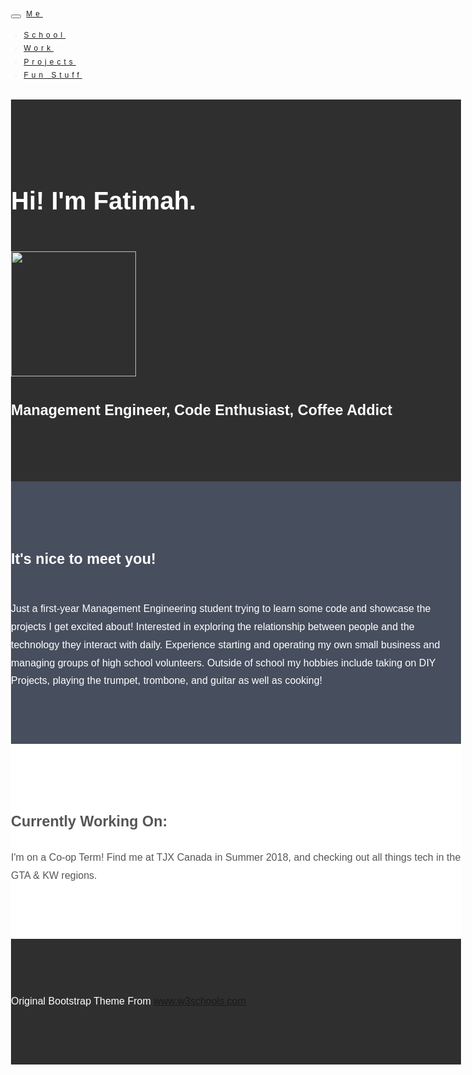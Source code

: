 <!DOCTYPE html>
<html lang="en">
<head>
 <!-- Theme Made By www.w3schools.com - No Copyright -->
 <title>Fatimah Areola</title>
 <meta charset="utf-8">
 <meta name="viewport" content="width=device-width, initial-scale=1">
 <link rel="stylesheet" href="https://maxcdn.bootstrapcdn.com/bootstrap/3.3.7/css/bootstrap.min.css">
 <link href="https://fonts.googleapis.com/css?family=Montserrat" rel="stylesheet">
 <script src="https://ajax.googleapis.com/ajax/libs/jquery/3.3.1/jquery.min.js"></script>
 <script src="https://maxcdn.bootstrapcdn.com/bootstrap/3.3.7/js/bootstrap.min.js"></script>

 <link rel="stylesheet" href="https://cdnjs.cloudflare.com/ajax/libs/font-awesome/4.7.0/css/font-awesome.min.css">

  <style>
  body {
      font: 20px Montserrat, sans-serif;
      line-height: 1.8;
      color: #f5f6f7;
  }
  p {font-size: 16px;}
  .margin {margin-bottom: 45px;}
  .bg-1 { 
      background-color: #1abc9c; /* Green */
      color: #ffffff;
  }
  .bg-2 { 
      background-color: #474e5d; /* Dark Blue */
      color: #ffffff;
  }
  .bg-3 { 
      background-color: #ffffff; /* White */
      color: #555555;
  }
  .bg-4 { 
      background-color: #2f2f2f; /* Black Gray */
      color: #fff;
  }
  .container-fluid {
      padding-top: 70px;
      padding-bottom: 70px;
  }
  .navbar {
      padding-top: 15px;
      padding-bottom: 15px;
      border: 0;
      border-radius: 0;
      margin-bottom: 0;
      font-size: 12px;
      letter-spacing: 5px;
  }
  .navbar-nav  li a:hover {
      color: #ffffff
  }
  </style>
</head>
<body>

<!-- Navbar -->
<nav class="navbar navbar-default">
  <div class="container">
    <div class="navbar-header">
      <button type="button" class="navbar-toggle" data-toggle="collapse" data-target="#myNavbar">
        <span class="icon-bar"></span>
        <span class="icon-bar"></span>
        <span class="icon-bar"></span>       
        <span class="icon-bar"></span>                 
      </button>
      <a class="navbar-brand" href="#">Me</a>
    </div>
    <div class="collapse navbar-collapse" id="myNavbar">
      <ul class="nav navbar-nav navbar-right">
        <li><a href="fatimahareola.github.io/school">School</a></li>
        <li><a href="fatimahareola.github.io/work">Work</a></li>
        <li><a href="fatimahareola.github.io/projects">Projects</a></li>
        <li><a href="fatimahareola.github.io/funstuff">Fun Stuff</a></li>
      </ul>
    </div>
  </div>
</nav>

<!-- First Container -->
<div class="container-fluid bg-4 text-center">
  <h1 class="margin">Hi! I'm Fatimah.</h1>
  <img id="Me!" src="https://render.bitstrips.com/v2/cpanel/a41da708-81e9-4ec3-9364-9d8748f7063d-7038c776-e541-4fb2-9a81-4e207a275409-v1.png?transparent=1&palette=1" width="200" height="200">
  <h3>Management Engineer, Code Enthusiast, Coffee Addict </h3>
</div>

<!-- Second Container -->
<div class="container-fluid bg-2 text-center">
  <h3 class="margin">It's nice to meet you!</h3>
  <p>Just a first-year Management Engineering student trying to learn some code and showcase the projects I get excited about! Interested in exploring the relationship between people and the technology they interact with daily. Experience starting and operating my own small business and managing groups of high school volunteers. Outside of school my hobbies include taking on DIY Projects, playing the trumpet, trombone, and guitar as well as cooking! </p>
</div>

<!-- Third Container (Grid) -->
<div class="container-fluid bg-3 text-center">    
 <a class="btn" href="https://drive.google.com/open?id=1sSzU5Uqlr30FEs0oV4kj55-6X1kfJtP6" title="Resume" onkeypress="window.open(this.href); return false;">
        <i class="fa fa-file-text-o fa-3x" aria-hidden="true"></i>
    </a> 
    <h3 class="">Currently Working On:</h3>
      <p>I'm on a Co-op Term! Find me at TJX Canada in Summer 2018, and checking out all things tech in the GTA & KW regions.</p> 
    </div>
<!-- Footer -->
<footer class="container-fluid bg-4 text-center">
  <p>Original Bootstrap Theme From <a href="https://www.w3schools.com">www.w3schools.com</a></p> 
</footer>

</body>
</html>
